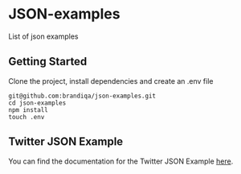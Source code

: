 # JSON-examples
List of json examples

## Getting Started

Clone the project, install dependencies and create an .env file

```
git@github.com:brandiqa/json-examples.git
cd json-examples
npm install
touch .env
```

## Twitter JSON Example
You can find the documentation for the Twitter JSON Example [here](https://www.sitepoint.com/twitter-json-example/).
